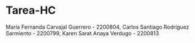 # Tarea-HC
María Fernanda Carvajal Guerrero - 2200804, Carlos Santiago Rodríguez Sarmiento - 2200799, Karen Sarat Anaya Verdugo - 2200813
